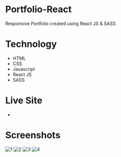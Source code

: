 # Portfolio-React
Responsive Portfolio created using React JS &amp; SASS

# Technology
- HTML
- CSS
- Javascript
- React JS
- SASS

# Live Site
- 

# Screenshots
![1](https://github.com/Evilking009/Portfolio-React/assets/4027728/79d0ccca-8300-4cfe-a21a-a7f1e70ec6be)
![2](https://github.com/Evilking009/Portfolio-React/assets/4027728/f9e9ad24-6be6-4538-bcf7-1de3cc2c6f09)
![3](https://github.com/Evilking009/Portfolio-React/assets/4027728/cf9fbed8-895d-4f4a-9e4b-d94e2d9b32b4)
![4](https://github.com/Evilking009/Portfolio-React/assets/4027728/c8eb6184-1473-47c9-adeb-0ce2634f8b41)


